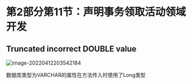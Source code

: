 # 第2部分第11节：声明事务领取活动领域开发

## Truncated incorrect DOUBLE value

![image-20220412203542184](https://my-first-picture-bed.oss-cn-guangzhou.aliyuncs.com/pic-bed/202204122035307.png)

数据库类型为VARCHAR的属性在方法传入时使用了Long类型

